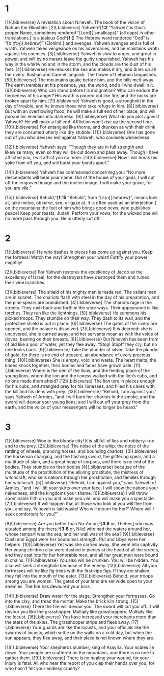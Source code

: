 # 1 
[1]{.bibleverse} A revelation about Nineveh. The book of the vision of Nahum the Elkoshite. [2]{.bibleverse} Yahweh^[**1:2** “Yahweh” is God’s proper Name, sometimes rendered “[Lord]{.smallcaps}” (all caps) in other translations.] is a jealous God^[**1:2** The Hebrew word rendered “God” is “[אֱלֹהִ֑ים]{.hebrew}” (Elohim).] and avenges. Yahweh avenges and is full of wrath. Yahweh takes vengeance on his adversaries, and he maintains wrath against his enemies. [3]{.bibleverse} Yahweh is slow to anger, and great in power, and will by no means leave the guilty unpunished. Yahweh has his way in the whirlwind and in the storm, and the clouds are the dust of his feet. [4]{.bibleverse} He rebukes the sea and makes it dry, and dries up all the rivers. Bashan and Carmel languish. The flower of Lebanon languishes. [5]{.bibleverse} The mountains quake before him, and the hills melt away. The earth trembles at his presence, yes, the world, and all who dwell in it. [6]{.bibleverse} Who can stand before his indignation? Who can endure the fierceness of his anger? His wrath is poured out like fire, and the rocks are broken apart by him. [7]{.bibleverse} Yahweh is good, a stronghold in the day of trouble; and he knows those who take refuge in him. [8]{.bibleverse} But with an overflowing flood, he will make a full end of her place, and will pursue his enemies into darkness. [9]{.bibleverse} What do you plot against Yahweh? He will make a full end. Affliction won’t rise up the second time. [10]{.bibleverse} For entangled like thorns, and drunken as with their drink, they are consumed utterly like dry stubble. [11]{.bibleverse} One has gone out of you who devises evil against Yahweh, who counsels wickedness. 

[12]{.bibleverse} Yahweh says: “Though they are in full strength and likewise many, even so they will be cut down and pass away. Though I have afflicted you, I will afflict you no more. [13]{.bibleverse} Now I will break his yoke from off you, and will burst your bonds apart.” 

[14]{.bibleverse} Yahweh has commanded concerning you: “No more descendants will bear your name. Out of the house of your gods, I will cut off the engraved image and the molten image. I will make your grave, for you are vile.” 

[15]{.bibleverse} Behold,^[**1:15** “Behold”, from “[הִנֵּה]{.hebrew}”, means look at, take notice, observe, see, or gaze at. It is often used as an interjection.] on the mountains the feet of him who brings good news, who publishes peace! Keep your feasts, Judah! Perform your vows, for the wicked one will no more pass through you. He is utterly cut off.

# 2 
[1]{.bibleverse} He who dashes in pieces has come up against you. Keep the fortress! Watch the way! Strengthen your waist! Fortify your power mightily! 

[2]{.bibleverse} For Yahweh restores the excellency of Jacob as the excellency of Israel, for the destroyers have destroyed them and ruined their vine branches. 

[3]{.bibleverse} The shield of his mighty men is made red. The valiant men are in scarlet. The chariots flash with steel in the day of his preparation, and the pine spears are brandished. [4]{.bibleverse} The chariots rage in the streets. They rush back and forth in the wide ways. Their appearance is like torches. They run like the lightnings. [5]{.bibleverse} He summons his picked troops. They stumble on their way. They dash to its wall, and the protective shield is put in place. [6]{.bibleverse} The gates of the rivers are opened, and the palace is dissolved. [7]{.bibleverse} It is decreed: she is uncovered, she is carried away; and her servants moan as with the voice of doves, beating on their breasts. [8]{.bibleverse} But Nineveh has been from of old like a pool of water, yet they flee away. “Stop! Stop!” they cry, but no one looks back. [9]{.bibleverse} Take the plunder of silver. Take the plunder of gold, for there is no end of treasure, an abundance of every precious thing. [10]{.bibleverse} She is empty, void, and waste. The heart melts, the knees knock together, their bodies and faces have grown pale. [11]{.bibleverse} Where is the den of the lions, and the feeding place of the young lions, where the lion and the lioness walked with the lion’s cubs, and no one made them afraid? [12]{.bibleverse} The lion tore in pieces enough for his cubs, and strangled prey for his lionesses, and filled his caves with the kill and his dens with prey. [13]{.bibleverse} “Behold, I am against you,” says Yahweh of Armies, “and I will burn her chariots in the smoke, and the sword will devour your young lions; and I will cut off your prey from the earth, and the voice of your messengers will no longer be heard.” 

# 3 
[1]{.bibleverse} Woe to the bloody city! It is all full of lies and robbery—no end to the prey. [2]{.bibleverse} The noise of the whip, the noise of the rattling of wheels, prancing horses, and bounding chariots, [3]{.bibleverse} the horseman charging, and the flashing sword, the glittering spear, and a multitude of slain, and a great heap of corpses, and there is no end of the bodies. They stumble on their bodies [4]{.bibleverse} because of the multitude of the prostitution of the alluring prostitute, the mistress of witchcraft, who sells nations through her prostitution, and families through her witchcraft. [5]{.bibleverse} “Behold, I am against you,” says Yahweh of Armies, “and I will lift your skirts over your face. I will show the nations your nakedness, and the kingdoms your shame. [6]{.bibleverse} I will throw abominable filth on you and make you vile, and will make you a spectacle. [7]{.bibleverse} It will happen that all those who look at you will flee from you, and say, ‘Nineveh is laid waste! Who will mourn for her?’ Where will I seek comforters for you?” 

[8]{.bibleverse} Are you better than No-Amon,^[**3:8** or, Thebes] who was situated among the rivers,^[**3:8** or, Nile] who had the waters around her, whose rampart was the sea, and her wall was of the sea? [9]{.bibleverse} Cush and Egypt were her boundless strength. Put and Libya were her helpers. [10]{.bibleverse} Yet was she carried away. She went into captivity. Her young children also were dashed in pieces at the head of all the streets, and they cast lots for her honorable men, and all her great men were bound in chains. [11]{.bibleverse} You also will be drunken. You will be hidden. You also will seek a stronghold because of the enemy. [12]{.bibleverse} All your fortresses will be like fig trees with the first-ripe figs. If they are shaken, they fall into the mouth of the eater. [13]{.bibleverse} Behold, your troops among you are women. The gates of your land are set wide open to your enemies. The fire has devoured your bars. 

[14]{.bibleverse} Draw water for the siege. Strengthen your fortresses. Go into the clay, and tread the mortar. Make the brick kiln strong. [15]{.bibleverse} There the fire will devour you. The sword will cut you off. It will devour you like the grasshopper. Multiply like grasshoppers. Multiply like the locust. [16]{.bibleverse} You have increased your merchants more than the stars of the skies. The grasshopper strips and flees away. [17]{.bibleverse} Your guards are like the locusts, and your officials like the swarms of locusts, which settle on the walls on a cold day, but when the sun appears, they flee away, and their place is not known where they are. 

[18]{.bibleverse} Your shepherds slumber, king of Assyria. Your nobles lie down. Your people are scattered on the mountains, and there is no one to gather them. [19]{.bibleverse} There is no healing your wound, for your injury is fatal. All who hear the report of you clap their hands over you, for who hasn’t felt your endless cruelty? 